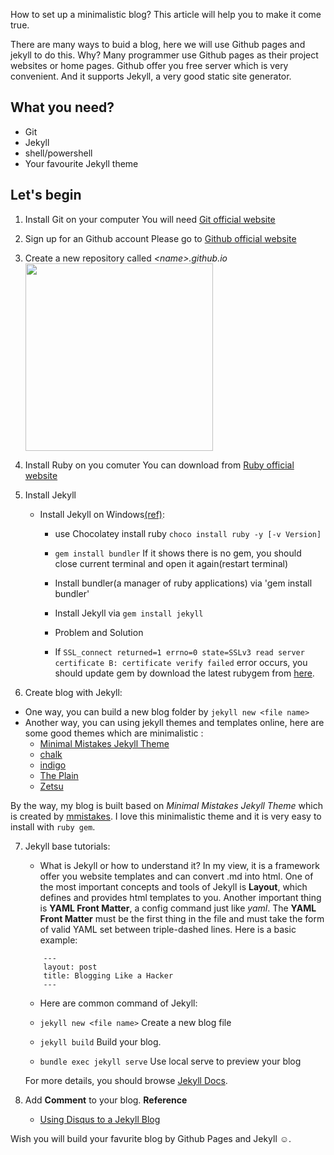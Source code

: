 How to set up a minimalistic blog? This article will help you to make it come true.

There are many ways to buid a blog, here we will use Github pages and jekyll to do this. Why? Many programmer use Github pages as their project websites or home pages. Github offer you free server which is very convenient. And it supports Jekyll, a very good static site generator.

## What you need?
- Git
- Jekyll
- shell/powershell
- Your favourite Jekyll theme

## Let's begin
1. Install Git on your computer
    You will need [Git official website][ref_1]


2. Sign up for an Github account
    Please go to [Github official website][ref_2]


3. Create a new repository called _*\<name>\.github.io*_
    <img style="float: center;" src="http://p1.bqimg.com/1949/2704bf4af22b79f8.png" width="300">

4. Install Ruby on you comuter
    You can download from [Ruby official website][ref_3]

5. Install Jekyll
    - Install Jekyll on Windows[(ref)][ref_4]:
        - use Chocolatey install ruby `choco install ruby -y [-v Version]`

        - `gem install bundler` If it shows there is no gem, you should close current terminal and open it again(restart terminal)

        - Install bundler(a manager of ruby applications) via 'gem install bundler'

        - Install Jekyll via `gem install jekyll`

        - Problem and Solution
        - If `SSL_connect returned=1 errno=0 state=SSLv3 read server certificate B: certificate verify failed` error occurs, you should update gem by download the latest rubygem from [here](https://rubygems.org/pages/download?locale=zh-CN#formats).

6. Create blog with Jekyll:
- One way, you can build a new blog folder by `jekyll new <file name>`
- Another way, you can using jekyll themes and templates online, here are some good themes which are minimalistic :
    - [Minimal Mistakes Jekyll Theme](https://github.com/mmistakes/minimal-mistakes)
    - [chalk](https://github.com/nielsenramon/chalk)
    - [indigo](https://github.com/sergiokopplin/indigo)
    - [The Plain](http://jekyllthemes.org/themes/the-plain/)
    - [Zetsu](http://jekyllthemes.org/themes/zetsu/)

By the way, my blog is built based on _Minimal Mistakes Jekyll Theme_ which is created by [mmistakes](https://github.com/mmistakes). I love this minimalistic  theme and it is very easy to install with `ruby gem`.

7. Jekyll base tutorials:
    - What is Jekyll or how to understand it?
    In my view, it is a framework offer you website templates and can convert .md into html. One of the most important concepts and tools of Jekyll is __Layout__, which defines and provides html templates to you. Another important thing is __YAML Front Matter__, a config command just like _yaml_. The __YAML Front Matter__ must be the first thing in the file and must take the form of valid YAML set between triple-dashed lines. Here is a basic example:
    ```
        ---
        layout: post
        title: Blogging Like a Hacker
        ---
    ```

    - Here are common command of Jekyll:
     - `jekyll new <file name>`
     Create a new blog file

     - `jekyll build`
     Build your blog.

     - `bundle exec jekyll serve`
     Use local serve to preview your blog

     For more details, you should browse [Jekyll Docs](https://jekyllrb.com/docs/home/).

8. Add **Comment** to your blog.
    **Reference**<br>
    - [Using Disqus to a Jekyll Blog](http://sgeos.github.io/jekyll/disqus/2016/02/14/adding-disqus-to-a-jekyll-blog.html)

Wish you will build your favurite blog by Github Pages and Jekyll :relaxed:.

[ref_1]:https://git-scm.com/
[ref_2]:https://github.com/
[ref_3]:https://www.ruby-lang.org/en/downloads/
[ref_4]:https://jekyllrb.com/docs/windows/
